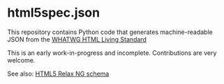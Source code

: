 html5spec.json
==============

This repository contains Python code that generates machine-readable JSON
from the [WHATWG HTML Living Standard](https://html.spec.whatwg.org/multipage/)

This is an early work-in-progress and incomplete. Contributions are very
welcome.

See also: [HTML5 Relax NG schema](https://github.com/unsoup/validator/tree/gh-pages/schema-release/html5)


